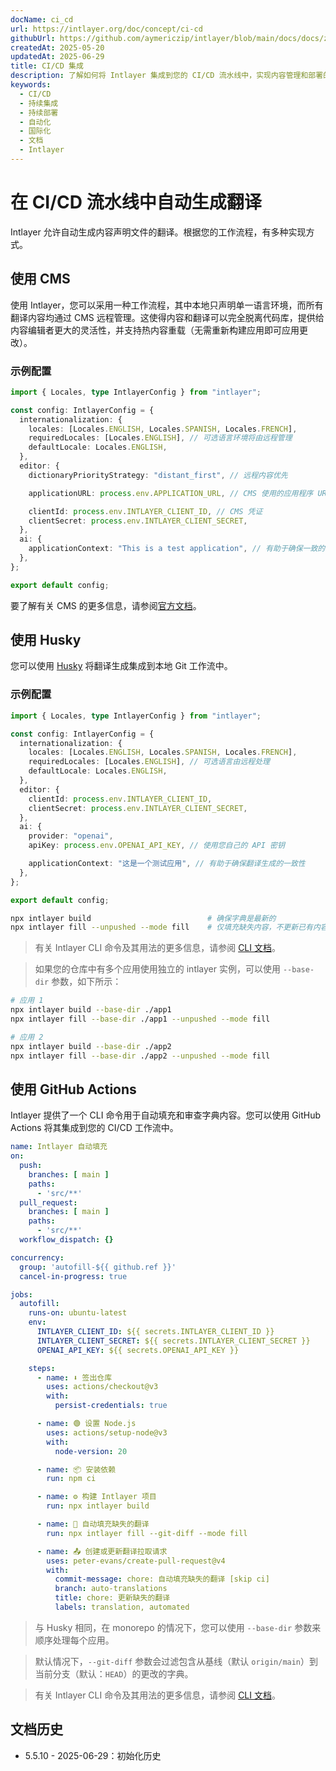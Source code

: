 ```yaml
---
docName: ci_cd
url: https://intlayer.org/doc/concept/ci-cd
githubUrl: https://github.com/aymericzip/intlayer/blob/main/docs/docs/zh/CI_CD.md
createdAt: 2025-05-20
updatedAt: 2025-06-29
title: CI/CD 集成
description: 了解如何将 Intlayer 集成到您的 CI/CD 流水线中，实现内容管理和部署的自动化。
keywords:
  - CI/CD
  - 持续集成
  - 持续部署
  - 自动化
  - 国际化
  - 文档
  - Intlayer
---
```


# 在 CI/CD 流水线中自动生成翻译

Intlayer 允许自动生成内容声明文件的翻译。根据您的工作流程，有多种实现方式。

## 使用 CMS

使用 Intlayer，您可以采用一种工作流程，其中本地只声明单一语言环境，而所有翻译内容均通过 CMS 远程管理。这使得内容和翻译可以完全脱离代码库，提供给内容编辑者更大的灵活性，并支持热内容重载（无需重新构建应用即可应用更改）。

### 示例配置

```ts fileName="intlayer.config.ts"
import { Locales, type IntlayerConfig } from "intlayer";

const config: IntlayerConfig = {
  internationalization: {
    locales: [Locales.ENGLISH, Locales.SPANISH, Locales.FRENCH],
    requiredLocales: [Locales.ENGLISH], // 可选语言环境将由远程管理
    defaultLocale: Locales.ENGLISH,
  },
  editor: {
    dictionaryPriorityStrategy: "distant_first", // 远程内容优先

    applicationURL: process.env.APPLICATION_URL, // CMS 使用的应用程序 URL

    clientId: process.env.INTLAYER_CLIENT_ID, // CMS 凭证
    clientSecret: process.env.INTLAYER_CLIENT_SECRET,
  },
  ai: {
    applicationContext: "This is a test application", // 有助于确保一致的翻译生成
  },
};

export default config;
```

要了解有关 CMS 的更多信息，请参阅[官方文档](https://github.com/aymericzip/intlayer/blob/main/docs/docs/zh/intlayer_CMS.md)。

## 使用 Husky

您可以使用 [Husky](https://typicode.github.io/husky/) 将翻译生成集成到本地 Git 工作流中。

### 示例配置

```ts fileName="intlayer.config.ts"
import { Locales, type IntlayerConfig } from "intlayer";

const config: IntlayerConfig = {
  internationalization: {
    locales: [Locales.ENGLISH, Locales.SPANISH, Locales.FRENCH],
    requiredLocales: [Locales.ENGLISH], // 可选语言由远程处理
    defaultLocale: Locales.ENGLISH,
  },
  editor: {
    clientId: process.env.INTLAYER_CLIENT_ID,
    clientSecret: process.env.INTLAYER_CLIENT_SECRET,
  },
  ai: {
    provider: "openai",
    apiKey: process.env.OPENAI_API_KEY, // 使用您自己的 API 密钥

    applicationContext: "这是一个测试应用", // 有助于确保翻译生成的一致性
  },
};

export default config;
```

```bash fileName=".husky/pre-push"
npx intlayer build                          # 确保字典是最新的
npx intlayer fill --unpushed --mode fill    # 仅填充缺失内容，不更新已有内容
```

> 有关 Intlayer CLI 命令及其用法的更多信息，请参阅 [CLI 文档](https://github.com/aymericzip/intlayer/blob/main/docs/docs/zh/intlayer_cli.md)。

> 如果您的仓库中有多个应用使用独立的 intlayer 实例，可以使用 `--base-dir` 参数，如下所示：

```bash fileName=".husky/pre-push"
# 应用 1
npx intlayer build --base-dir ./app1
npx intlayer fill --base-dir ./app1 --unpushed --mode fill

# 应用 2
npx intlayer build --base-dir ./app2
npx intlayer fill --base-dir ./app2 --unpushed --mode fill
```

## 使用 GitHub Actions

Intlayer 提供了一个 CLI 命令用于自动填充和审查字典内容。您可以使用 GitHub Actions 将其集成到您的 CI/CD 工作流中。

```yaml fileName=".github/workflows/intlayer-translate.yml"
name: Intlayer 自动填充
on:
  push:
    branches: [ main ]
    paths:
      - 'src/**'
  pull_request:
    branches: [ main ]
    paths:
      - 'src/**'
  workflow_dispatch: {}

concurrency:
  group: 'autofill-${{ github.ref }}'
  cancel-in-progress: true

jobs:
  autofill:
    runs-on: ubuntu-latest
    env:
      INTLAYER_CLIENT_ID: ${{ secrets.INTLAYER_CLIENT_ID }}
      INTLAYER_CLIENT_SECRET: ${{ secrets.INTLAYER_CLIENT_SECRET }}
      OPENAI_API_KEY: ${{ secrets.OPENAI_API_KEY }}

    steps:
      - name: ⬇️ 签出仓库
        uses: actions/checkout@v3
        with:
          persist-credentials: true

      - name: 🟢 设置 Node.js
        uses: actions/setup-node@v3
        with:
          node-version: 20

      - name: 📦 安装依赖
        run: npm ci

      - name: ⚙️ 构建 Intlayer 项目
        run: npx intlayer build

      - name: 🤖 自动填充缺失的翻译
        run: npx intlayer fill --git-diff --mode fill

      - name: 📤 创建或更新翻译拉取请求
        uses: peter-evans/create-pull-request@v4
        with:
          commit-message: chore: 自动填充缺失的翻译 [skip ci]
          branch: auto-translations
          title: chore: 更新缺失的翻译
          labels: translation, automated
```

> 与 Husky 相同，在 monorepo 的情况下，您可以使用 `--base-dir` 参数来顺序处理每个应用。

> 默认情况下，`--git-diff` 参数会过滤包含从基线（默认 `origin/main`）到当前分支（默认：`HEAD`）的更改的字典。

> 有关 Intlayer CLI 命令及其用法的更多信息，请参阅 [CLI 文档](https://github.com/aymericzip/intlayer/blob/main/docs/docs/zh/intlayer_cli.md)。

## 文档历史

- 5.5.10 - 2025-06-29：初始化历史
